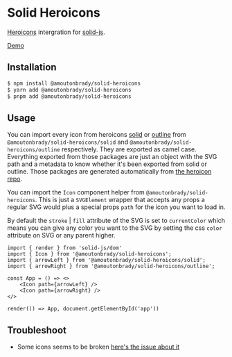 # Solid Heroicons

[Heroicons](https://github.com/tailwindlabs/heroicons) intergration for [solid-js](https://github.com/ryansolid/solid).

[Demo](https://codesandbox.io/s/solid-heroicons-f26s1?file=/src/index.tsx)

## Installation

```bash
$ npm install @amoutonbrady/solid-heroicons
$ yarn add @amoutonbrady/solid-heroicons
$ pnpm add @amoutonbrady/solid-heroicons
```

## Usage

You can import every icon from heroicons [solid](https://github.com/tailwindlabs/heroicons/tree/master/solid) or [outline](https://github.com/tailwindlabs/heroicons/tree/master/outline) from `@amoutonbrady/solid-heroicons/solid` and `@amoutonbrady/solid-heroicons/outline` respectively. They are exported as camel case. Everything exported from those packages are just an object with the SVG path and a metadata to know whether it's been exported from solid or outline.
Those packages are generated automatically from [the heroicon repo](https://github.com/tailwindlabs/heroicons).

You can import the `Icon` component helper from `@amoutonbrady/solid-heroicons`. This is just a `SVGElement` wrapper that accepts any props a regular SVG would plus a special props `path` for the icon you want to load in.

By default the `stroke` | `fill` attribute of the SVG is set to `currentColor` which means you can give any color you want to the SVG by setting the css `color` attribute on SVG or any parent higher.

```tsx
import { render } from 'solid-js/dom'
import { Icon } from '@amoutonbrady/solid-heroicons';
import { arrowLeft } from '@amoutonbrady/solid-heroicons/solid';
import { arrowRight } from '@amoutonbrady/solid-heroicons/outline';

const App = () => <>
    <Icon path={arrowLeft} />
    <Icon path={arrowRight} />
</>

render(() => App, document.getElementById('app'))
```

## Troubleshoot

- Some icons seems to be broken [here's the issue about it](https://github.com/tailwindlabs/heroicons/issues/93)
